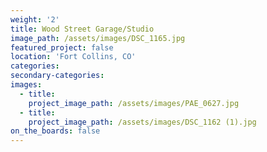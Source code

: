 ```yaml
---
weight: '2'
title: Wood Street Garage/Studio
image_path: /assets/images/DSC_1165.jpg
featured_project: false
location: 'Fort Collins, CO'
categories:
secondary-categories:
images:
  - title:
    project_image_path: /assets/images/PAE_0627.jpg
  - title:
    project_image_path: /assets/images/DSC_1162 (1).jpg
on_the_boards: false
---
```


